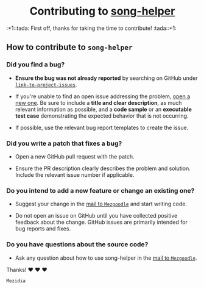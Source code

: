 <h1 align="center">
    Contributing to <a href="https://github.com/mezidia/song-helper">song-helper</a>
</h1>
:+1::tada: First off, thanks for taking the time to contribute! :tada::+1:

## How to contribute to `song-helper`

### **Did you find a bug?**

* **Ensure the bug was not already reported** by searching on GitHub under [`link-to-project-issues`](https://github.com/mezidia/song-helper/issues).

* If you're unable to find an open issue addressing the problem, [open a new one](https://github.com/mezidia/song-helper/issues/new). Be sure to include a **title and clear description**, as much relevant information as possible, and a **code sample** or an **executable test case** demonstrating the expected behavior that is not occurring.

* If possible, use the relevant bug report templates to create the issue.

### **Did you write a patch that fixes a bug?**

* Open a new GitHub pull request with the patch.

* Ensure the PR description clearly describes the problem and solution. Include the relevant issue number if applicable.

### **Do you intend to add a new feature or change an existing one?**

* Suggest your change in the [mail to `Mezgoodle`](mailto:mezgoodle@gmail.com) and start writing code.

* Do not open an issue on GitHub until you have collected positive feedback about the change. GitHub issues are primarily intended for bug reports and fixes.

### **Do you have questions about the source code?**

* Ask any question about how to use song-helper in the [mail to `Mezgoodle`](mailto:mezgoodle@gmail.com).

Thanks! :heart: :heart: :heart:

`Mezidia`
